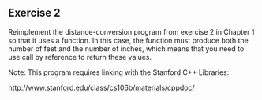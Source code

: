 Exercise 2
---------- 

Reimplement the distance-conversion program from exercise 2 in Chapter 1 so that it uses a function. In this case, the function must produce both the number of feet and the number of inches, which means that you need to use call by reference to return these values.

Note: This program requires linking with the Stanford C++ Libraries:

http://www.stanford.edu/class/cs106b/materials/cppdoc/